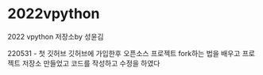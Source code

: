 # 2022vpython
2022 vpython 저장소by 성윤김

220531 - 첫 깃허브
깃허브에 가입한후 오픈소스 프로젝트 fork하는 법을 배우고
프로젝트 저장소 만들었고 코드를 작성하고 수정을 하였다
